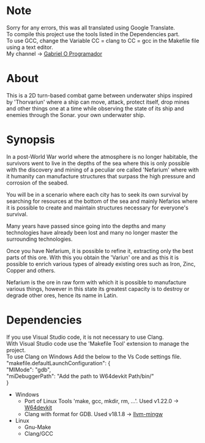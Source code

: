 # Note
Sorry for any errors, this was all translated using Google Translate.  
To compile this project use the tools listed in the Dependencies part.  
To use GCC, change the Variable CC = clang to CC = gcc in the Makefile file using a text editor.  
My channel -> [Gabriel O Programador](https://www.youtube.com/@gabriel-oprogramador)

# About
This is a 2D turn-based combat game between underwater ships inspired by 'Thorvariun' where a ship can move, attack, protect itself, drop mines and other things one at a time while observing the state of its ship and enemies through the Sonar. your own underwater ship.

# Synopsis
In a post-World War world where the atmosphere is no longer habitable, the survivors went to live in the depths of the sea where this is only possible with the discovery and mining of a peculiar ore called 'Nefarium' where with it humanity can manufacture structures that surpass the high pressure and corrosion of the seabed.  

You will be in a scenario where each city has to seek its own survival by searching for resources at the bottom of the sea and mainly Nefarios where it is possible to create and maintain structures necessary for everyone's survival.  

Many years have passed since going into the depths and many technologies have already been lost and many no longer master the surrounding technologies.  

Once you have Nefarium, it is possible to refine it, extracting only the best parts of this ore. With this you obtain the 'Variun' ore and as this it is possible to enrich various types of already existing ores such as Iron, Zinc, Copper and others.  

Nefarium is the ore in raw form with which it is possible to manufacture various things, however in this state its greatest capacity is to destroy or degrade other ores, hence its name in Latin.  

# Dependencies
If you use Visual Studio code, it is not necessary to use Clang.  
With Visual Studio code use the 'Makefile Tool' extension to manage the project.  
To use Clang on Windows Add the below to the Vs Code settings file.  
    "makefile.defaultLaunchConfiguration": {  
        "MIMode": "gdb",  
        "miDebuggerPath": "Add the path to W64devkit Path/bin/"  
    }  
* Windows
    + Port of Linux Tools 'make, gcc, mkdir, rm, ...'. Used v1.22.0 -> [W64devkit](https://github.com/skeeto/w64devkit/releases)
    + Clang with format for GDB. Used v18.1.8 -> [llvm-mingw](https://github.com/mstorsjo/llvm-mingw/releases)
* Linux
    + Gnu-Make
    + Clang/GCC


